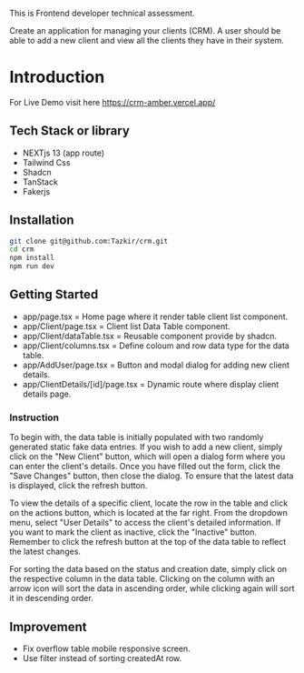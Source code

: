 This is Frontend developer technical assessment.

Create an application for managing your clients (CRM). A user should be able to add a new
client and view all the clients they have in their system.

# Introduction

For Live Demo visit here https://crm-amber.vercel.app/

## Tech Stack or library

- NEXTjs 13 (app route)
- Tailwind Css
- Shadcn
- TanStack
- Fakerjs

## Installation

```bash
git clone git@github.com:Tazkir/crm.git
cd crm
npm install
npm run dev
```

## Getting Started

- app/page.tsx = Home page where it render table client list component.
- app/Client/page.tsx = Client list Data Table component.
- app/Client/dataTable.tsx = Reusable component provide by shadcn.
- app/Client/columns.tsx = Define coloum and row data type for the data table.
- app/AddUser/page.tsx = Button and modal dialog for adding new client details.
- app/ClientDetails/[id]/page.tsx = Dynamic route where display client details page.

### Instruction

To begin with, the data table is initially populated with two randomly generated static fake data entries. If you wish to add a new client, simply click on the "New Client" button, which will open a dialog form where you can enter the client's details. Once you have filled out the form, click the "Save Changes" button, then close the dialog. To ensure that the latest data is displayed, click the refresh button.

To view the details of a specific client, locate the row in the table and click on the actions button, which is located at the far right. From the dropdown menu, select "User Details" to access the client's detailed information. If you want to mark the client as inactive, click the "Inactive" button. Remember to click the refresh button at the top of the data table to reflect the latest changes.

For sorting the data based on the status and creation date, simply click on the respective column in the data table. Clicking on the column with an arrow icon will sort the data in ascending order, while clicking again will sort it in descending order.

## Improvement

- Fix overflow table mobile responsive screen.
- Use filter instead of sorting createdAt row.
